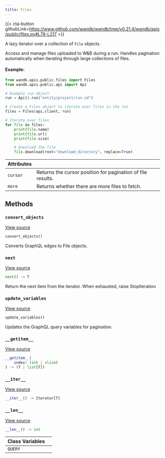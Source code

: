 ```yaml
---
title: Files
---
```


{{< cta-button githubLink=https://www.github.com/wandb/wandb/tree/v0.21.4/wandb/apis/public/files.py#L78-L217 >}}

A lazy iterator over a collection of `File` objects.

Access and manage files uploaded to W&B during a run. Handles pagination
automatically when iterating through large collections of files.

#### Example:

```python
from wandb.apis.public.files import Files
from wandb.apis.public.api import Api

# Example run object
run = Api().run("entity/project/run-id")

# Create a Files object to iterate over files in the run
files = Files(api.client, run)

# Iterate over files
for file in files:
    print(file.name)
    print(file.url)
    print(file.size)

    # Download the file
    file.download(root="download_directory", replace=True)
```

| Attributes |  |
| :--- | :--- |
|  `cursor` |  Returns the cursor position for pagination of file results. <!-- lazydoc-ignore: internal --> |
|  `more` |  Returns whether there are more files to fetch. <!-- lazydoc-ignore: internal --> |

## Methods

### `convert_objects`

[View source](https://www.github.com/wandb/wandb/tree/v0.21.4/wandb/apis/public/files.py#L206-L214)

```python
convert_objects()
```

Converts GraphQL edges to File objects.

<!-- lazydoc-ignore: internal -->


### `next`

[View source](https://www.github.com/wandb/wandb/tree/v0.21.4/wandb/apis/paginator.py#L102-L109)

```python
next() -> T
```

Return the next item from the iterator. When exhausted, raise StopIteration

### `update_variables`

[View source](https://www.github.com/wandb/wandb/tree/v0.21.4/wandb/apis/public/files.py#L199-L204)

```python
update_variables()
```

Updates the GraphQL query variables for pagination.

<!-- lazydoc-ignore: internal -->


### `__getitem__`

[View source](https://www.github.com/wandb/wandb/tree/v0.21.4/wandb/apis/paginator.py#L95-L100)

```python
__getitem__(
    index: (int | slice)
) -> (T | list[T])
```

### `__iter__`

[View source](https://www.github.com/wandb/wandb/tree/v0.21.4/wandb/apis/paginator.py#L50-L52)

```python
__iter__() -> Iterator[T]
```

### `__len__`

[View source](https://www.github.com/wandb/wandb/tree/v0.21.4/wandb/apis/paginator.py#L128-L133)

```python
__len__() -> int
```

| Class Variables |  |
| :--- | :--- |
|  `QUERY`<a id="QUERY"></a> |   |
